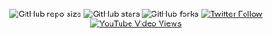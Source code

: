 <div align="center">
  
  ![GitHub repo size](https://img.shields.io/github/repo-size/codewithsadee/pixology)
  ![GitHub stars](https://img.shields.io/github/stars/codewithsadee/pixology?style=social)
  ![GitHub forks](https://img.shields.io/github/forks/codewithsadee/pixology?style=social)
  [![Twitter Follow](https://img.shields.io/twitter/follow/codewithsadee?style=social)](https://twitter.com/intent/follow?screen_name=codewithsadee)
  [![YouTube Video Views](https://img.shields.io/youtube/views/olASpEtIwRY?style=social)](https://youtu.be/olASpEtIwRY)

  <br />
  <br />
